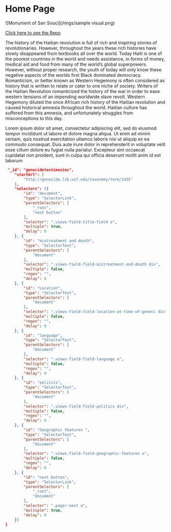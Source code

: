 # Home Page 


![Monument of San Souci](/imgs/sample visual.png)


[Click here to see the Repo](https://github.com/maryelliott1020/WesternHegemony/tree/master)


The history of the Haitian revolution is full of rich and inspiring stories of revolutionaries. However, throughout the years these rich histories have slowly disappeared from textbooks all over the world. Today Haiti is one of the poorest countries in the world and needs assistance, in forms of money, medical aid and food from many of the world’s global superpowers. However, without proper research, the youth of today will only know these negative aspects of the worlds first Black dominated democracy. Romanticism, or better known as Western Hegemony is often considered as history that is written to relate or cater to one niche of society.  Writers of the Haitian Revolution romanticized the history of the war in order to ease western tensions of an impending worldwide slave revolt. Western Hegemony diluted the once African rich history of the Haitian revolution and caused historical amnesia throughout the world. Haitian culture has suffered from this amnesia, and unfortunately struggles from misconceptions to this day.

Lorem ipsum dolor sit amet, consectetur adipiscing elit, sed do eiusmod tempor incididunt ut labore et dolore magna aliqua. Ut enim ad minim veniam, quis nostrud exercitation ullamco laboris nisi ut aliquip ex ea commodo consequat. Duis aute irure dolor in reprehenderit in voluptate velit esse cillum dolore eu fugiat nulla pariatur. Excepteur sint occaecat cupidatat non proident, sunt in culpa qui officia deserunt mollit anim id est laborum

``` json
 "_id": "genocidetestimonies",
    "startUrl": [
        "http://genocide.lib.usf.edu/taxonomy/term/1435"
    ],
    "selectors": [{
        "id": "document",
        "type": "SelectorLink",
        "parentSelectors": [
            "_root",
            "next button"
        ],
        "selector": ".views-field-title-field a",
        "multiple": true,
        "delay": 0
    }, {
        "id": "mistreatment and death",
        "type": "SelectorText",
        "parentSelectors": [
            "document"
        ],
        "selector": ".views-field-field-mistreatment-and-death div",
        "multiple": false,
        "regex": "",
        "delay": 0
    }, {
        "id": "Location",
        "type": "SelectorText",
        "parentSelectors": [
            "document"
        ],
        "selector": ".views-field-field-location-at-time-of-genoci div",
        "multiple": false,
        "regex": "",
        "delay": 0
    }, {
        "id": "language",
        "type": "SelectorText",
        "parentSelectors": [
            "document"
        ],
        "selector": ".views-field-field-language a",
        "multiple": false,
        "regex": "",
        "delay": 0
    }, {
        "id": "politics",
        "type": "SelectorText",
        "parentSelectors": [
            "document"
        ],
        "selector": ".views-field-field-politics div",
        "multiple": false,
        "regex": "",
        "delay": 0
    }, {
        "id": "Geographic features ",
        "type": "SelectorText",
        "parentSelectors": [
            "document"
        ],
        "selector": ".views-field-field-geographic-features a",
        "multiple": false,
        "regex": "",
        "delay": 0
    }, {
        "id": "next button",
        "type": "SelectorLink",
        "parentSelectors": [
            "_root",
            "document"
        ],
        "selector": ".pager-next a",
        "multiple": true,
        "delay": 0
    }]
}

